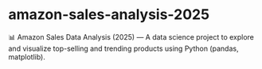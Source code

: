 # amazon-sales-analysis-2025
📊 Amazon Sales Data Analysis (2025) — A data science project to explore and visualize top-selling and trending products using Python (pandas, matplotlib).
